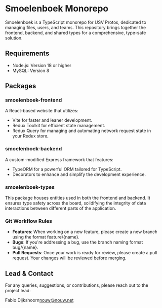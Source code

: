 # Smoelenboek Monorepo

Smoelenboek is a TypeScript monorepo for USV Protos, dedicated to managing files, users, and teams. This repository brings together the frontend, backend, and shared types for a comprehensive, type-safe solution.

## Requirements

- Node.js: Version 18 or higher
- MySQL: Version 8

## Packages

### smoelenboek-frontend
A React-based website that utilizes:

- Vite for faster and leaner development.
- Redux Toolkit for efficient state management.
- Redux Query for managing and automating network request state in your Redux store.

### smoelenboek-backend
A custom-modified Express framework that features:

- TypeORM for a powerful ORM tailored for TypeScript.
- Decorators to enhance and simplify the development experience.

### smoelenboek-types
This package houses entities used in both the frontend and backend. It ensures type safety across the board, solidifying the integrity of data interactions between different parts of the application.

### Git Workflow Rules

- **Features**: When working on a new feature, please create a new branch using the format feature/{name}.
- **Bugs**: If you're addressing a bug, use the branch naming format bug/{name}.
- **Pull Requests**: Once your work is ready for review, please create a pull request. Your changes will be reviewed before merging.

## Lead & Contact

For any queries, suggestions, or contributions, please reach out to the project lead:

Fabio Dijkshoorn<nouw@nouw.net>

